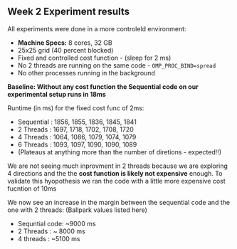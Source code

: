 ## Week 2 Experiment results

All experiments were done in a more controleld environment:
* **Machine Specs:** 8 cores, 32 GB
* 25x25 grid (40 percent blocked)
* Fixed and controlled cost function - (sleep for 2 ms)
* No 2 threads are running on the same code - `OMP_PROC_BIND=spread`
* No other processes running in the background


__**Baseline: Without any cost function the Sequential code on our experimental setup runs in 18ms**__

Runtime (in ms) for the fixed cost func of 2ms:
* Sequential : 1856, 1855, 1836, 1845, 1841
* 2 Threads : 1697, 1718, 1702, 1708, 1720 
* 4 Threads : 1064, 1086, 1079, 1074, 1079
* 6 Threads : 1093, 1097, 1090, 1090, 1089
* (Plateaus at anything more than the number of diretions - expected!!)

We are not seeing much inprovment in 2 threads because we are exploring 4 directions and the the **cost function is likely not expensive** enough. 
To validate this hyopothesis we ran the code with a little more expensive cost fucntion of 10ms 

We now see an increase in the margin between the sequential code and the one with 2 threads: (Ballpark values listed here)
* Sequntial code: ~9000 ms
* 2 Threads : ~ 8000 ms
* 4 threads : ~5100 ms


